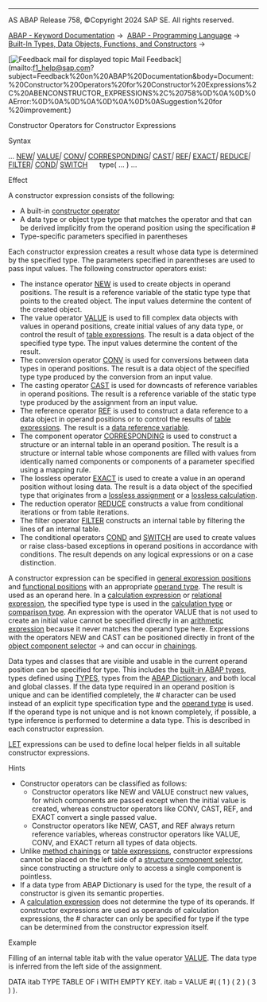   

* * *

AS ABAP Release 758, ©Copyright 2024 SAP SE. All rights reserved.

[ABAP - Keyword Documentation](javascript:call_link\('abenabap.htm'\)) →  [ABAP - Programming Language](javascript:call_link\('abenabap_reference.htm'\)) →  [Built-In Types, Data Objects, Functions, and Constructors](javascript:call_link\('abenbuilt_in.htm'\)) → 

 [![](Mail.gif?object=Mail.gif "Feedback mail for displayed topic") Mail Feedback](mailto:f1_help@sap.com?subject=Feedback%20on%20ABAP%20Documentation&body=Document:%20Constructor%20Operators%20for%20Constructor%20Expressions%2C%20ABENCONSTRUCTOR_EXPRESSIONS%2C%20758%0D%0A%0D%0AError:%0D%0A%0D%0A%0D%0A%0D%0ASuggestion%20for
%20improvement:)

Constructor Operators for Constructor Expressions

Syntax

... [NEW](javascript:call_link\('abenconstructor_expression_new.htm'\))*|* [VALUE](javascript:call_link\('abenconstructor_expression_value.htm'\))*|* [CONV](javascript:call_link\('abenconstructor_expression_conv.htm'\))*|* [CORRESPONDING](javascript:call_link\('abenconstructor_expr_corresponding.htm'\))*|* [CAST](javascript:call_link\('abenconstructor_expression_cast.htm'\))*|* [REF](javascript:call_link\('abenconstructor_expression_ref.htm'\))*|* [EXACT](javascript:call_link\('abenconstructor_expression_exact.htm'\))*|* [REDUCE](javascript:call_link\('abenconstructor_expression_reduce.htm'\))*|* [FILTER](javascript:call_link\('abenconstructor_expression_filter.htm'\))*|* [COND](javascript:call_link\('abenconditional_expression_cond.htm'\))*|* [SWITCH](javascript:call_link\('abenconditional_expression_switch.htm'\))
     type( ... ) ...

Effect

A constructor expression consists of the following:

-   A built-in [constructor operator](javascript:call_link\('abenconstructor_operator_glosry.htm'\) "Glossary Entry")
-   A data type or object type type that matches the operator and that can be derived implicitly from the operand position using the specification #
-   Type-specific parameters specified in parentheses

Each constructor expression creates a result whose data type is determined by the specified type. The parameters specified in parentheses are used to pass input values. The following constructor operators exist:

-   The instance operator [NEW](javascript:call_link\('abenconstructor_expression_new.htm'\)) is used to create objects in operand positions. The result is a reference variable of the static type type that points to the created object. The input values determine the content of the created object.
-   The value operator [VALUE](javascript:call_link\('abenconstructor_expression_value.htm'\)) is used to fill complex data objects with values in operand positions, create initial values of any data type, or control the result of [table expressions](javascript:call_link\('abentable_expression_glosry.htm'\) "Glossary Entry"). The result is a data object of the specified type type. The input values determine the content of the result.
-   The conversion operator [CONV](javascript:call_link\('abenconstructor_expression_conv.htm'\)) is used for conversions between data types in operand positions. The result is a data object of the specified type type produced by the conversion from an input value.
-   The casting operator [CAST](javascript:call_link\('abenconstructor_expression_cast.htm'\)) is used for downcasts of reference variables in operand positions. The result is a reference variable of the static type type produced by the assignment from an input value.
-   The reference operator [REF](javascript:call_link\('abenconstructor_expression_ref.htm'\)) is used to construct a data reference to a data object in operand positions or to control the results of [table expressions](javascript:call_link\('abentable_expression_glosry.htm'\) "Glossary Entry"). The result is a [data reference variable](javascript:call_link\('abendata_reference_variable_glosry.htm'\) "Glossary Entry").
-   The component operator [CORRESPONDING](javascript:call_link\('abenconstructor_expr_corresponding.htm'\)) is used to construct a structure or an internal table in an operand position. The result is a structure or internal table whose components are filled with values from identically named components or components of a parameter specified using a mapping rule.
-   The lossless operator [EXACT](javascript:call_link\('abenconstructor_expression_exact.htm'\)) is used to create a value in an operand position without losing data. The result is a data object of the specified type that originates from a [lossless assignment](javascript:call_link\('abenlossless_assignment_glosry.htm'\) "Glossary Entry") or a [lossless calculation](javascript:call_link\('abenlossless_calculation_glosry.htm'\) "Glossary Entry").
-   The reduction operator [REDUCE](javascript:call_link\('abenconstructor_expression_reduce.htm'\)) constructs a value from conditional iterations or from table iterations.
-   The filter operator [FILTER](javascript:call_link\('abenconstructor_expression_filter.htm'\)) constructs an internal table by filtering the lines of an internal table.
-   The conditional operators [COND](javascript:call_link\('abenconditional_expression_cond.htm'\)) and [SWITCH](javascript:call_link\('abenconditional_expression_cond.htm'\)) are used to create values or raise class-based exceptions in operand positions in accordance with conditions. The result depends on any logical expressions or on a case distinction.

A constructor expression can be specified in [general expression positions](javascript:call_link\('abengeneral_expression_positions.htm'\)) and [functional positions](javascript:call_link\('abenfunctional_positions.htm'\)) with an appropriate [operand type](javascript:call_link\('abenoperand_type_glosry.htm'\) "Glossary Entry"). The result is used as an operand here. In a [calculation expression](javascript:call_link\('abencalculation_expression_glosry.htm'\) "Glossary Entry") or [relational expression](javascript:call_link\('abenrelational_expression_glosry.htm'\) "Glossary Entry"), the specified type type is used in the [calculation type](javascript:call_link\('abencalculation_type_glosry.htm'\) "Glossary Entry") or [comparison type](javascript:call_link\('abencomparison_type_glosry.htm'\) "Glossary Entry"). An expression with the operator VALUE that is not used to create an initial value cannot be specified directly in an [arithmetic expression](javascript:call_link\('abenarithmetic_expression_glosry.htm'\) "Glossary Entry") because it never matches the operand type here. Expressions with the operators NEW and CAST can be positioned directly in front of the [object component selector](javascript:call_link\('abenobject_component_select_glosry.htm'\) "Glossary Entry") \-> and can occur in [chainings](javascript:call_link\('abenchaining_glosry.htm'\) "Glossary Entry").

Data types and classes that are visible and usable in the current operand position can be specified for type. This includes the [built-in ABAP types](javascript:call_link\('abenbuiltin_abap_type_glosry.htm'\) "Glossary Entry"), types defined using [TYPES](javascript:call_link\('abaptypes.htm'\)), types from the [ABAP Dictionary](javascript:call_link\('abenabap_dictionary.htm'\)), and both local and global classes. If the data type required in an operand position is unique and can be identified completely, the # character can be used instead of an explicit type specification type and the [operand type](javascript:call_link\('abenoperand_type_glosry.htm'\) "Glossary Entry") is used. If the operand type is not unique and is not known completely, if possible, a type inference is performed to determine a data type. This is described in each constructor expression.

[LET](javascript:call_link\('abaplet.htm'\)) expressions can be used to define local helper fields in all suitable constructor expressions.

Hints

-   Constructor operators can be classified as follows:
    -   Constructor operators like NEW and VALUE construct new values, for which components are passed except when the initial value is created, whereas constructor operators like CONV, CAST, REF, and EXACT convert a single passed value.
    -   Constructor operators like NEW, CAST, and REF always return reference variables, whereas constructor operators like VALUE, CONV, and EXACT return all types of data objects.
-   Unlike [method chainings](javascript:call_link\('abenmethod_chaining_glosry.htm'\) "Glossary Entry") or [table expressions](javascript:call_link\('abentable_expression_glosry.htm'\) "Glossary Entry"), constructor expressions cannot be placed on the left side of a [structure component selector](javascript:call_link\('abenstructure_component_sel_glosry.htm'\) "Glossary Entry"), since constructing a structure only to access a single component is pointless.
-   If a data type from ABAP Dictionary is used for the type, the result of a constructor is given its semantic properties.
-   A [calculation expression](javascript:call_link\('abencalculation_expression_glosry.htm'\) "Glossary Entry") does not determine the type of its operands. If constructor expressions are used as operands of calculation expressions, the # character can only be specified for type if the type can be determined from the constructor expression itself.

Example

Filling of an internal table itab with the value operator [VALUE](javascript:call_link\('abenconstructor_expression_value.htm'\)). The data type is inferred from the left side of the assignment.

DATA itab TYPE TABLE OF i WITH EMPTY KEY.
itab = VALUE #( ( 1 ) ( 2 ) ( 3 ) ).